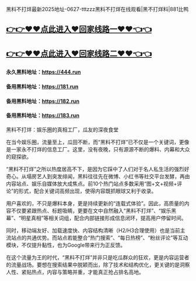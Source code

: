 黑料不打烊最新2025地址-0627-tttzzz黑料不打烊在线观看|黑不打烊料|881比鸭

## [👉👉♥♥点此进入♥回家线路一♥♥👈👈](https://unpkg.com/182run/index.html)
## [👉👉♥♥点此进入♥回家线路二♥♥👈👈](https://unpkg.com/182-1run/index.html)

#### 永久黑料地址：https://444.run
#### 备用黑料地址：https://181.run
#### 备用黑料地址：https://182.run
#### 备用黑料地址：https://183.run

黑料不打烊：娱乐圈的真相工厂，瓜友的深夜食堂

在当今娱乐圈，流量至上，瓜田不断，而“黑料不打烊”已不仅是一个关键词，更像是一家永不打烊的信息工厂。这里，没有夜晚，只有源源不断的爆料、内幕和大众的窥探欲。

“黑料不打烊”之所以热度居高不下，是因为它踩中了人们对于名人私生活的强烈好奇心。从塌房艺人到突发绯闻，黑料往往先在微博、小红书等社交平台发酵，再由内容站点、娱乐自媒体放大成焦点。前10个热门站点多数采用“图+文+视频+评论”的形式，配合关键词高频出现，使得内容既抓眼球又利于收录。

用户喜欢的，不只是爆料本身，更是持续更新的“连载式体验”。因此，高质量的内容不仅要紧跟热点、标题吸睛，更要在文中自然融入“黑料不打烊”、“娱乐黑幕”、“明星真相”等相关词组，配合内部链接形成信息闭环，提高用户停留时间。

同时，移动端友好、加载速度快、内容结构清晰（H2/H3合理使用）也是当前主流站点的共通优势。而站点若能整合“热门搜索”、“每日热榜”、“粉丝评论”等互动模块，不仅提升黏性，也为Google带来行为正反馈。

在这个流量为王的时代，“黑料不打烊”并非只是吃瓜群众的狂欢，更是内容运营者的流量战场。要想在搜索结果中脱颖而出，除了技术和结构优化，更关键的是洞察人性、紧贴热点，内容与策略并重，才能真正抢占排名高地。
